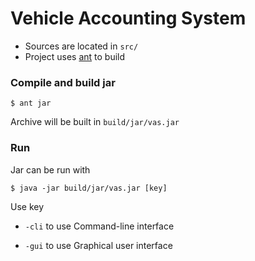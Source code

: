 # Vehicle Accounting System
- Sources are located in ```src/```
- Project uses [ant](https://ant.apache.org) to build

### Compile and build jar
```
$ ant jar
```
Archive will be built in ```build/jar/vas.jar```

### Run
Jar can be run with
```
$ java -jar build/jar/vas.jar [key]
```
Use key 
- ```-cli``` to use Command-line interface

- ```-gui``` to use Graphical user interface